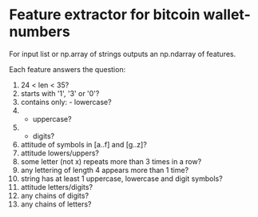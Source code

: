 # Feature extractor for bitcoin wallet-numbers
For input list or np.array of strings outputs an np.ndarray of features.

Each feature answers the question:
   1) 24 < len < 35?
   2) starts with '1', '3' or '0'?
   3) contains only: - lowercase?
   4) - uppercase?
   5) - digits?
   6) attitude of symbols in [a..f] and [g..z]?
   7) attitude lowers/uppers?
   8) some letter (not x) repeats more than 3 times in a row?
   9) any lettering of length 4 appears more than 1 time?
  10) string has at least 1 uppercase, lowercase and digit symbols?
  11) attitude letters/digits?
  12) any chains of digits?
  13) any chains of letters?
